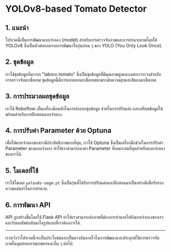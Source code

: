 # YOLOv8-based Tomato Detector

## 1. แนะนำ
โปรเจคนี้เป็นการพัฒนาแบบจำลอง (model) สำหรับการตรวจจับภาพและการทำนายภาพโดยใช้ YOLOv8 ซึ่งเป็นตัวต่อยอดจากการพัฒนาในรุ่นก่อน ๆ ของ YOLO (You Only Look Once).

## 2. ชุดข้อมูล
เราใช้ชุดข้อมูลที่มาจาก "laboro tomato" ซึ่งเป็นชุดข้อมูลที่มีคุณภาพสูงและเฉพาะเจาะจงสำหรับการตรวจจับมะเขือเทศ ชุดข้อมูลนี้มีการแบ่งแยกมะเขือเทศตามระดับความสุกและสีของมะเขือเทศ.

## 3. การประมวลผลชุดข้อมูล
เราใช้ Roboflow เป็นเครื่องมือหลักในการส่งออกชุดข้อมูล ช่วยในการปรับแต่ง และเตรียมข้อมูลให้พร้อมสำหรับการฝึกสอนแบบจำลอง.

## 4. การปรับค่า Parameter ด้วย Optuna
เพื่อให้แบบจำลองของเรามีประสิทธิภาพมากที่สุด, เราใช้ Optuna ซึ่งเป็นเครื่องมือช่วยในการปรับค่า Parameter ของแบบจำลอง ทำให้เราสามารถหาค่า Parameter ที่เหมาะสมที่สุดสำหรับแบบจำลองของเราได้.

## 5. โมเดลที่ใช้
เราใช้โมเดล `yolov8s-segm.pt` ซึ่งเป็นรุ่นที่ได้รับการปรับแต่งและฝึกสอนมาเป็นอย่างดีเพื่อรับรองความแม่นยำในการทำนาย.

## 6. การพัฒนา API
API ถูกสร้างขึ้นโดยใช้ Flask API ทำให้เราสามารถส่งภาพที่ต้องการทำนายไปยังแบบจำลองของเราและรับผลลัพธ์กลับมาในรูปแบบที่เราต้องการได้.

---

เราหวังว่าโปรเจคนี้จะเป็นประโยชน์และเป็นแรงบันดาลใจในการพัฒนาและประยุกต์ใช้การตรวจจับภาพในอุตสาหกรรมเกษตรและอื่น ๆ ต่อไป.
